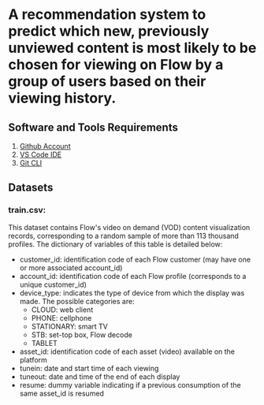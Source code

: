 # A recommendation system to predict which new, previously unviewed content is most likely to be chosen for viewing on Flow by a group of users based on their viewing history.

## Software and Tools Requirements

1. [Github Account](https:/github.com)
2. [VS Code IDE](http:/code.visualstudio.com)
3. [Git CLI](https://cli.github.com)

## Datasets

### train.csv:
This dataset contains Flow's video on demand (VOD) content visualization records, corresponding to a random sample of more than 113 thousand profiles. The dictionary of variables of this table is detailed below:

* customer_id: identification code of each Flow customer (may have one or more associated account_id)
* account_id: identification code of each Flow profile (corresponds to a unique customer_id)
* device_type: indicates the type of device from which the display was made. The possible categories are:
  * CLOUD: web client
  * PHONE: cellphone
  * STATIONARY: smart TV
  * STB: set-top box, Flow decode
  * TABLET
* asset_id: identification code of each asset (video) available on the platform
* tunein: date and start time of each viewing
* tuneout: date and time of the end of each display
* resume: dummy variable indicating if a previous consumption of the same asset_id is resumed